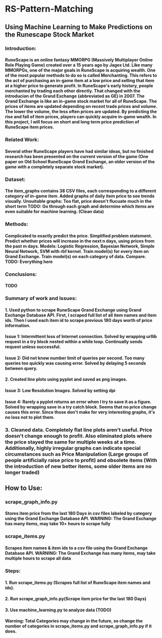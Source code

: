 # RS-Pattern-Matching

## Using Machine Learning to Make Predictions on the Runescape Stock Market

### Introduction: 

#### RuneScape is an online fantasy MMORPG (Massively Multiplayer Online Role Playing Game) created over a 15 years ago by Jagex Ltd. Like many MMORPGs, one of the major goals in RuneScape is acquiring wealth. One of the most popular methods to do so is called Merchanting. This refers to the act of purchasing an in-game item at a low price and selling that item at a higher price to generate profit. In RuneScape's early history, people merchanted by trading each other directly. That changed with the introducion of the Grand Exchange (abbreviated as GE) in 2007. The Grand Exchange is like an in-game stock market for all of RuneScape. The prices of items are updated depending on recent trade prices and volume. The lower the volume, the less often prices are updated. By predicting the rise and fall of item prices, players can quickly acquire in-game wealth. In this project, I will focus on short and long term price prediction of RuneScape item prices.

### Related Work:

#### Several other RuneScape players have had similar ideas, but no finished research has been presented on the current version of the game (One paper on Old School RuneScape Grand Exchange, an older version of the game with a completely separate stock market).

### Dataset:

#### The item_graphs contains 38 CSV files, each corresponding to a different category of in-game item. Added graphs of daily item price to see trends visually. Unsuitable graphs: Too flat, price doesn't flucuate much in the short term TODO: Go through each graph and determine which items are even suitable for machine learning. (Clean data)

### Methods: 

#### Complicated to exactly predict the price. Simplified problem statement. Predict whether prices will increase in the next n days, using prices from the past m days. Models: Logistic Regression, Bayesian Network, Simple Neural Network, SVM with rbf kernel. Train model(s) for every item on Grand Exchange. Train model(s) on each category of data. Compare. TODO: Everything here

### Conclusions: 

#### TODO

### Summary of work and Issues:

#### 1. Used python to scrape RuneScape Grand Exchange using Grand Exchange Database API. First, I scraped full list of all item names and item ids. Then I used each item id to scrape previous 180 days worth of price information.
#### Issue 1: Intermittent loss of Internet connection. Solved by wrapping urllib request in a try block nested within a while loop. Continually sends request unless successful.
#### Issue 2: Did not know number limit of queries per second. Too many queries too quickly was causing error. Solved by delaying 5 seconds between query.

#### 2. Created line plots using pyplot and saved as png images.
#### Issue 3: Low Resolution Images. Solved by setting dpi 
#### Issue 4: Rarely a pyplot returns an error when I try to save it as a figure. Solved by wrapping save in a try catch block. Seems that no price change causes this error. Since those don't make for very interesting graphs, it's no loss not to plot them.

### 3. Cleaned data. Completely flat line plots aren't useful. Price doesn't change enough to profit. Also eliminated plots where the price stayed the same for multiple weeks at a time. Additionally, highly irregular graphs can indicate special circumstances such as Price Manipulation (Large groups of people artificially raise price to profit) and obsolete items (With the introduction of new better items, some older items are no longer traded) 

## How to Use:

### scrape_graph_info.py
#### Stores item price from the last 180 Days in csv files labeled by category using the Grand Exchange Database API. WARNING: The Grand Exchange has many items, may take 10+ hours to scrape fully

### scrape_items.py
#### Scrapes item names & item ids to a csv file using the Grand Exchange Database API. WARNING: The Grand Exchange has many items, may take multiple hours to scrape all data 

### Steps:

#### 1. Run scrape_items.py (Scrapes full list of RuneScape item names and ids).
#### 2. Run scrape_graph_info.py(Scrape item price for the last 180 Days) 
#### 3. Use machine_learning.py to analyze data (TODO)
#### Warning: Total Categories may change in the future, so change the number of categories in scrape_items.py and scrape_graph_info.py if it does.